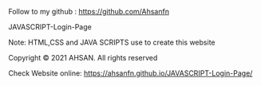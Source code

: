 Follow to my github : https://github.com/Ahsanfn

JAVASCRIPT-Login-Page

Note: HTML,CSS and JAVA SCRIPTS use to create this website

Copyright © 2021 AHSAN. All rights reserved

Check Website online: https://ahsanfn.github.io/JAVASCRIPT-Login-Page/


 
